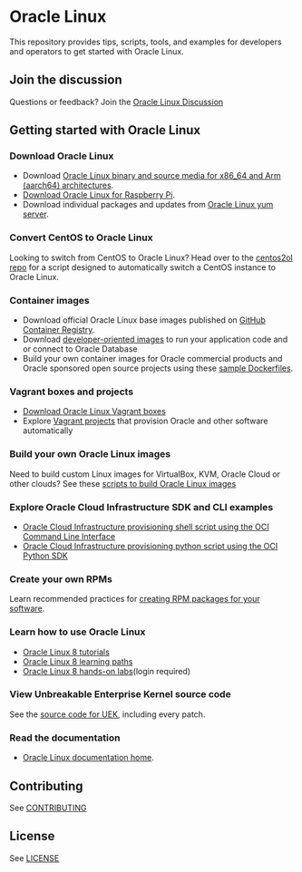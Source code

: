 # Oracle Linux

This repository provides tips, scripts, tools, and examples for developers and operators to get started with Oracle Linux.

## Join the discussion
Questions or feedback? Join the [Oracle Linux Discussion](https://github.com/oracle/oracle-linux/discussions)

## Getting started with Oracle Linux

### Download Oracle Linux
- Download [Oracle Linux binary and source media for x86_64 and Arm (aarch64) architectures](http://yum.oracle.com/oracle-linux-isos.html).
- [Download Oracle Linux for Raspberry Pi](https://www.oracle.com/linux/downloads/linux-arm-downloads.html).
- Download individual packages and updates from [Oracle Linux yum server](https://yum.oracle.com).

### Convert CentOS to Oracle Linux
Looking to switch from CentOS to Oracle Linux? Head over to the [centos2ol repo](https://github.com/oracle/centos2ol) for a script designed to automatically switch a CentOS instance to Oracle Linux.

### Container images
 - Download official Oracle Linux base images published on [GitHub Container Registry](https://github.com/orgs/oracle/packages/container/package/oraclelinux).
 - Download [developer-oriented images](https://github.com/orgs/oracle/packages?repo_name=docker-images) to run your application code and or connect to Oracle Database
 - Build your own container images for Oracle commercial products and Oracle sponsored open source projects using these [sample Dockerfiles](https://github.com/oracle/docker-images).

### Vagrant boxes and projects
- [Download Oracle Linux Vagrant boxes](https://yum.oracle.com/boxes/)
- Explore [Vagrant projects](https://github.com/oracle/vagrant-projects) that provision Oracle and other software automatically 

### Build your own Oracle Linux images
Need to build custom Linux images for VirtualBox, KVM, Oracle Cloud or other clouds? See these [scripts to build Oracle Linux images](oracle-linux-image-tools)

### Explore Oracle Cloud Infrastructure SDK and CLI examples
- [Oracle Cloud Infrastructure provisioning shell script using the OCI Command Line Interface](oci-provision)
- [Oracle Cloud Infrastructure provisioning python script using the OCI Python SDK](oci-compute)


### Create your own RPMs
Learn recommended practices for [creating RPM packages for your software](creating-rpm-packages/creating-rpm-packages.md).


### Learn how to use Oracle Linux
* [Oracle Linux 8 tutorials](https://docs.oracle.com/en/operating-systems/oracle-linux/8/tutorials.html)
* [Oracle Linux 8 learning paths](https://www.oracle.com/goto/oraclelinuxlearningpath)
* [Oracle Linux 8 hands-on labs](https://luna.oracle.com/team/418f9969-5e1c-4bbb-ae5f-b8b6acffc9f1)(login required)


### View Unbreakable Enterprise Kernel source code
See the [source code for UEK](https://github.com/oracle/linux-uek), including every patch.

### Read the documentation
- [Oracle Linux documentation home](https://docs.oracle.com/en/operating-systems/oracle-linux/index.html).

## Contributing

See [CONTRIBUTING](https://github.com/oracle/ol-sample-scripts/blob/master/CONTRIBUTING.md)

## License

See [LICENSE](https://github.com/oracle/ol-sample-scripts/blob/master/LICENSE)
